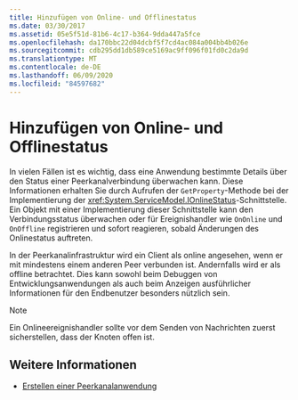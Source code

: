```yaml
---
title: Hinzufügen von Online- und Offlinestatus
ms.date: 03/30/2017
ms.assetid: 05e5f51d-81b6-4c17-b364-9dda447a5fce
ms.openlocfilehash: da170bbc22d04dcbf5f7cd4ac084a004bb4b026e
ms.sourcegitcommit: cdb295dd1db589ce5169ac9ff096f01fd0c2da9d
ms.translationtype: MT
ms.contentlocale: de-DE
ms.lasthandoff: 06/09/2020
ms.locfileid: "84597682"
---
```

# <a name="adding-online-and-offline-status"></a>Hinzufügen von Online- und Offlinestatus
In vielen Fällen ist es wichtig, dass eine Anwendung bestimmte Details über den Status einer Peerkanalverbindung überwachen kann. Diese Informationen erhalten Sie durch Aufrufen der `GetProperty`-Methode bei der Implementierung der <xref:System.ServiceModel.IOnlineStatus>-Schnittstelle. Ein Objekt mit einer Implementierung dieser Schnittstelle kann den Verbindungsstatus überwachen oder für Ereignishandler wie `OnOnline` und `OnOffline` registrieren und sofort reagieren, sobald Änderungen des Onlinestatus auftreten.  
  
 In der Peerkanalinfrastruktur wird ein Client als online angesehen, wenn er mit mindestens einem anderen Peer verbunden ist. Andernfalls wird er als offline betrachtet. Dies kann sowohl beim Debuggen von Entwicklungsanwendungen als auch beim Anzeigen ausführlicher Informationen für den Endbenutzer besonders nützlich sein.  
  
> [!NOTE]
> Ein Onlineereignishandler sollte vor dem Senden von Nachrichten zuerst sicherstellen, dass der Knoten offen ist.  
  
## <a name="see-also"></a>Weitere Informationen

- [Erstellen einer Peerkanalanwendung](building-a-peer-channel-application.md)
